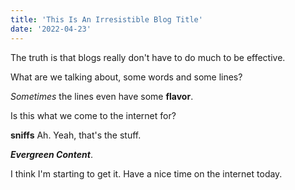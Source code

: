 ```yaml
---
title: 'This Is An Irresistible Blog Title'
date: '2022-04-23'
---
```


The truth is that blogs really don't have to do much to be effective.  

What are we talking about, some words and some lines?  

_Sometimes_ the lines even have some **flavor**.  

Is this what we come to the internet for?  

**sniffs** Ah. Yeah, that's the stuff.  

*__Evergreen Content__*.  

I think I'm starting to get it. Have a nice time on the internet today.  
